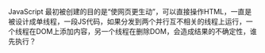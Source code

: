 JavaScript 最初被创建的目的是“使网页更生动”，可以直接操作HTML，一直是被设计成单线程，一段JS代码，如果分发到两个并行互不相关的线程上运行，一个线程在DOM上添加内容，另一个线程在删除DOM，会造成结果的不确定性，谁先执行？